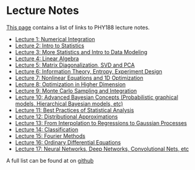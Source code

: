 Lecture Notes
=============

[This page](https://phy151-ucb.github.io/seljak-phy151-fall-2018/lectures/) contains a list of links to PHY188 lecture notes.

 - [Lecture 1: Numerical Integration](
       https://raw.githubusercontent.com/phy151-ucb/seljak-phy151-fall-2018/master/lecture-notes/Lecture1_new.pdf
    )
 - [Lecture 2: Intro to Statistics](
       https://raw.githubusercontent.com/phy151-ucb/seljak-phy151-fall-2018/master/lecture-notes/Lecture2_new.pdf
    )
 - [Lecture 3: More Statistics and Intro to Data Modeling](
       https://raw.githubusercontent.com/phy151-ucb/seljak-phy151-fall-2018/master/lecture-notes/Lecture3_new.pdf
    )
 - [Lecture 4: Linear Algebra](
       https://raw.githubusercontent.com/phy151-ucb/seljak-phy151-fall-2018/master/lecture-notes/Lecture4_new.pdf
    )
 - [Lecture 5: Matrix Diagonalization, SVD and PCA](
       https://raw.githubusercontent.com/phy151-ucb/seljak-phy151-fall-2018/master/lecture-notes/Lecture5_new.pdf
    )
 - [Lecture 6: Information Theory, Entropy, Experiment Design](
       https://raw.githubusercontent.com/phy151-ucb/seljak-phy151-fall-2018/master/lecture-notes/Lecture6_new.pdf
    )
 - [Lecture 7: Nonlinear Equations and 1D Optimization](
       https://raw.githubusercontent.com/phy151-ucb/seljak-phy151-fall-2018/master/lecture-notes/Lecture7_new.pdf
    )
 - [Lecture 8: Optimization in Higher Dimension](
       https://raw.githubusercontent.com/phy151-ucb/seljak-phy151-fall-2018/master/lecture-notes/Lecture8_new.pdf
    )
 - [Lecture 9: Monte Carlo Sampling and Integration](
       https://raw.githubusercontent.com/phy151-ucb/seljak-phy151-fall-2018/master/lecture-notes/Lecture9_new.pdf
    )
 - [Lecture 10: Advanced Bayesian Concepts (Probabilistic graphical models, Hierarchical Bayesian models, etc)](
       https://raw.githubusercontent.com/phy151-ucb/seljak-phy151-fall-2018/master/lecture-notes/Lecture10_new.pdf
    )
 - [Lecture 11: Best Practices of Statistical Analysis](
       https://raw.githubusercontent.com/phy151-ucb/seljak-phy151-fall-2018/master/lecture-notes/Lecture11_new.pdf
    )
 - [Lecture 12: Distributional Approximations](
       https://raw.githubusercontent.com/phy151-ucb/seljak-phy151-fall-2018/master/lecture-notes/Lecture12_new.pdf
    )
 - [Lecture 13: From Interpolation to Regressions to Gaussian Processes](
       https://raw.githubusercontent.com/phy151-ucb/seljak-phy151-fall-2018/master/lecture-notes/Lecture13_new.pdf
    )
 - [Lecture 14: Classification](
       https://raw.githubusercontent.com/phy151-ucb/seljak-phy151-fall-2018/master/lecture-notes/Lecture14_new.pdf
    )
 - [Lecture 15: Fourier Methods](
       https://raw.githubusercontent.com/phy151-ucb/seljak-phy151-fall-2018/master/lecture-notes/Lecture15_new.pdf
    )
 - [Lecture 16: Ordinary Differential Equations](
       https://raw.githubusercontent.com/phy151-ucb/seljak-phy151-fall-2018/master/lecture-notes/Lecture16_new.pdf
    )
 - [Lecture 17: Neural Networks, Deep Networks, Convolutional Nets, etc](
       https://raw.githubusercontent.com/phy151-ucb/seljak-phy151-fall-2018/master/lecture-notes/Lecture17_new.pdf
    )
<!-- - [Lecture Notes Aug 24, 2017](
       https://raw.githubusercontent.com/bccp/seljak-phy151-fall-2017/master/lecture-notes/lecture-1.pdf)-->


A full list can be found at on [github](https://github.com/phy151-ucb/seljak-phy151-fall-2018/tree/master/lecture-notes/)

